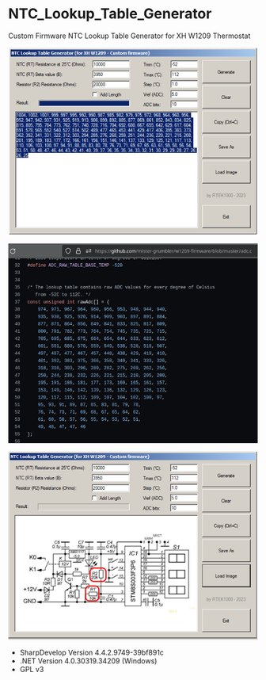 # NTC_Lookup_Table_Generator
Custom Firmware NTC Lookup Table Generator for XH W1209 Thermostat

![image](https://github.com/rtek1000/NTC_Lookup_Table_Generator/blob/main/Img/Image1.png)

![image](https://github.com/rtek1000/NTC_Lookup_Table_Generator/blob/main/Img/Image2.png)

![image](https://github.com/rtek1000/NTC_Lookup_Table_Generator/blob/main/Img/Image3.png)

- SharpDevelop Version  4.4.2.9749-39bf891c
- .NET Version          4.0.30319.34209 (Windows)
- GPL v3
